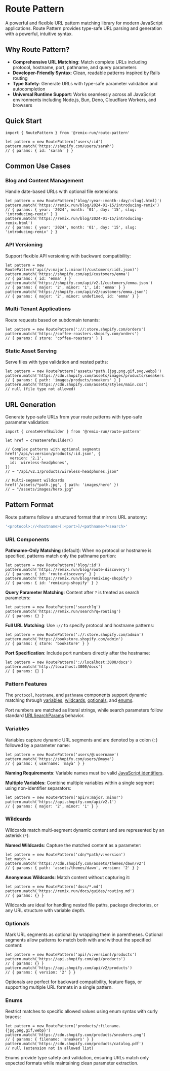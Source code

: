 # Route Pattern

A powerful and flexible URL pattern matching library for modern JavaScript applications. Route Pattern provides type-safe URL parsing and generation with a powerful, intuitive syntax.

## Why Route Pattern?

- **Comprehensive URL Matching**: Match complete URLs including protocol, hostname, port, pathname, and query parameters
- **Developer-Friendly Syntax**: Clean, readable patterns inspired by Rails routing
- **Type Safety**: Generate URLs with type-safe parameter validation and autocompletion
- **Universal Runtime Support**: Works seamlessly across all JavaScript environments including Node.js, Bun, Deno, Cloudflare Workers, and browsers

## Quick Start

```tsx
import { RoutePattern } from '@remix-run/route-pattern'

let pattern = new RoutePattern('users/:id')
pattern.match('https://shopify.com/users/sarah')
// { params: { id: 'sarah' } }
```

## Common Use Cases

### Blog and Content Management

Handle date-based URLs with optional file extensions:

```tsx
let pattern = new RoutePattern('blog/:year-:month-:day/:slug(.html)')
pattern.match('https://remix.run/blog/2024-01-15/introducing-remix')
// { params: { year: '2024', month: '01', day: '15', slug: 'introducing-remix' } }
pattern.match('https://remix.run/blog/2024-01-15/introducing-remix.html')
// { params: { year: '2024', month: '01', day: '15', slug: 'introducing-remix' } }
```

### API Versioning

Support flexible API versioning with backward compatibility:

```tsx
let pattern = new RoutePattern('api(/v:major(.:minor))/customers/:id(.json)')
pattern.match('https://shopify.com/api/customers/emma')
// { params: { id: 'emma' } }
pattern.match('https://shopify.com/api/v2.1/customers/emma.json')
// { params: { major: '2', minor: '1', id: 'emma' } }
pattern.match('https://shopify.com/api/v2/customers/emma.json')
// { params: { major: '2', minor: undefined, id: 'emma' } }
```

### Multi-Tenant Applications

Route requests based on subdomain tenants:

```tsx
let pattern = new RoutePattern('://:store.shopify.com/orders')
pattern.match('https://coffee-roasters.shopify.com/orders')
// { params: { store: 'coffee-roasters' } }
```

### Static Asset Serving

Serve files with type validation and nested paths:

```tsx
let pattern = new RoutePattern('assets/*path.{jpg,png,gif,svg,webp}')
pattern.match('https://cdn.shopify.com/assets/images/products/sneakers.webp')
// { params: { path: 'images/products/sneakers' } }
pattern.match('https://cdn.shopify.com/assets/styles/main.css')
// null (file type not allowed)
```

## URL Generation

Generate type-safe URLs from your route patterns with type-safe parameter validation:

```tsx
import { createHrefBuilder } from '@remix-run/route-pattern'

let href = createHrefBuilder()

// Complex patterns with optional segments
href('/api/v:version/products/:id.json', {
  version: '2.1',
  id: 'wireless-headphones',
})
// → "/api/v2.1/products/wireless-headphones.json"

// Multi-segment wildcards
href('/assets/*path.jpg', { path: 'images/hero' })
// → "/assets/images/hero.jpg"
```

## Pattern Format

Route patterns follow a structured format that mirrors URL anatomy:

```ts
'<protocol>://<hostname>[:<port>]/<pathname>?<search>'
```

### URL Components

**Pathname-Only Matching** (default): When no protocol or hostname is specified, patterns match only the pathname portion:

```tsx
let pattern = new RoutePattern('blog/:id')
pattern.match('https://remix.run/blog/route-discovery')
// { params: { id: 'route-discovery' } }
pattern.match('https://remix.run/blog/remixing-shopify')
// { params: { id: 'remixing-shopify' } }
```

**Query Parameter Matching**: Content after `?` is treated as search parameters:

```tsx
let pattern = new RoutePattern('search?q')
pattern.match('https://remix.run/search?q=routing')
// { params: {} }
```

**Full URL Matching**: Use `://` to specify protocol and hostname patterns:

```tsx
let pattern = new RoutePattern('://:store.shopify.com/admin')
pattern.match('https://bookstore.shopify.com/admin')
// { params: { store: 'bookstore' } }
```

**Port Specification**: Include port numbers directly after the hostname:

```tsx
let pattern = new RoutePattern('://localhost:3000/docs')
pattern.match('http://localhost:3000/docs')
// { params: {} }
```

### Pattern Features

The `protocol`, `hostname`, and `pathname` components support dynamic matching through [variables](#variables), [wildcards](#wildcards), [optionals](#optionals), and [enums](#enums).

Port numbers are matched as literal strings, while search parameters follow standard [URLSearchParams](https://developer.mozilla.org/en-US/docs/Web/API/URLSearchParams) behavior.

### Variables

Variables capture dynamic URL segments and are denoted by a colon (`:`) followed by a parameter name:

```tsx
let pattern = new RoutePattern('users/@:username')
pattern.match('https://shopify.com/users/@maya')
// { params: { username: 'maya' } }
```

**Naming Requirements**: Variable names must be valid [JavaScript identifiers](https://developer.mozilla.org/en-US/docs/Glossary/Identifier).

**Multiple Variables**: Combine multiple variables within a single segment using non-identifier separators:

```tsx
let pattern = new RoutePattern('api/v:major.:minor')
pattern.match('https://api.shopify.com/api/v2.1')
// { params: { major: '2', minor: '1' } }
```

### Wildcards

Wildcards match multi-segment dynamic content and are represented by an asterisk (`*`):

**Named Wildcards**: Capture the matched content as a parameter:

```tsx
let pattern = new RoutePattern('cdn/*path/v:version')
let match = pattern.match('https://cdn.shopify.com/assets/themes/dawn/v2')
// { params: { path: 'assets/themes/dawn', version: '2' } }
```

**Anonymous Wildcards**: Match content without capturing it:

```tsx
let pattern = new RoutePattern('docs/*.md')
pattern.match('https://remix.run/docs/guides/routing.md')
// { params: {} }
```

Wildcards are ideal for handling nested file paths, package directories, or any URL structure with variable depth.

### Optionals

Mark URL segments as optional by wrapping them in parentheses. Optional segments allow patterns to match both with and without the specified content:

```tsx
let pattern = new RoutePattern('api(/v:version)/products')
pattern.match('https://api.shopify.com/api/products')
// { params: {} }
pattern.match('https://api.shopify.com/api/v2/products')
// { params: { version: '2' } }
```

Optionals are perfect for backward compatibility, feature flags, or supporting multiple URL formats in a single pattern.

### Enums

Restrict matches to specific allowed values using enum syntax with curly braces:

```tsx
let pattern = new RoutePattern('products/:filename.{jpg,png,gif,webp}')
pattern.match('https://cdn.shopify.com/products/sneakers.png')
// { params: { filename: 'sneakers' } }
pattern.match('https://cdn.shopify.com/products/catalog.pdf')
// null (extension not in allowed list)
```

Enums provide type safety and validation, ensuring URLs match only expected formats while maintaining clean parameter extraction.
